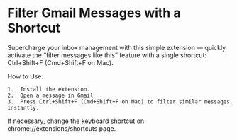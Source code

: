 # Filter Gmail Messages with a Shortcut

Supercharge your inbox management with this simple extension — quickly activate the “filter messages like this” feature with a single shortcut: Ctrl+Shift+F (Cmd+Shift+F on Mac).

How to Use:

    1.	Install the extension.
    2.	Open a message in Gmail
    3.	Press Ctrl+Shift+F (Cmd+Shift+F on Mac) to filter similar messages instantly.

If necessary, change the keyboard shortcut on chrome://extensions/shortcuts page.
